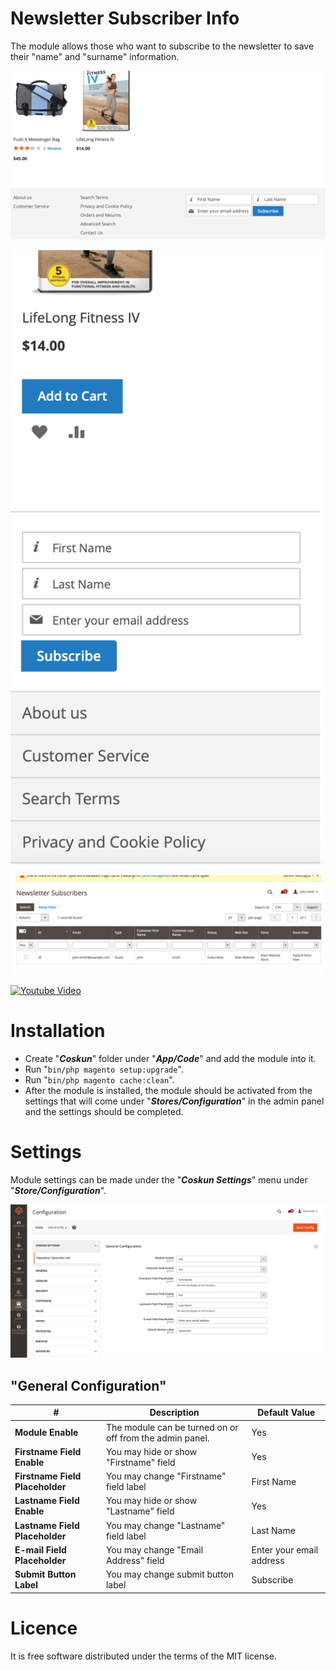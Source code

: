 # Newsletter Subscriber Info

The module allows those who want to subscribe to the newsletter to save their "name" and "surname" information.

 ![For Desktop Design](Docs/desktop.png)

 ![For Mobile Design](Docs/mobile.png)
 
 ![Admin Panel](Docs/adminpanel.png)
 
 [![Youtube Video](https://img.youtube.com/vi/s2yPzi5rECY/0.jpg)](https://www.youtube.com/watch?v=s2yPzi5rECY)
 
# Installation

- Create "***Coskun***" folder under "***App/Code***" and add the module into it.
- Run "`bin/php magento setup:upgrade`".
- Run "`bin/php magento cache:clean`".
- After the module is installed, the module should be activated from the settings that will come under "***Stores/Configuration***" in the admin panel and the settings should be completed.

# Settings

Module settings can be made under the "***Coskun Settings***" menu under "***Store/Configuration***".

 ![Admin Panel](Docs/settings.png)
 
## "General Configuration"

| # | Description | Default Value |
|--|--|--|
| **Module Enable** | The module can be turned on or off from the admin panel. | Yes |
| **Firstname Field Enable** | You may hide or show "Firstname" field  | Yes |
| **Firstname Field Placeholder** | You may change "Firstname" field label | First Name |
| **Lastname Field Enable** | You may hide or show "Lastname" field  | Yes |
| **Lastname Field Placeholder** | You may change "Lastname" field label | Last Name |
| **E-mail Field Placeholder** | You may change "Email Address" field  | Enter your email address |
| **Submit Button Label** | You may change submit button label | Subscribe |
 
# Licence

It is free software distributed under the terms of the MIT license.
